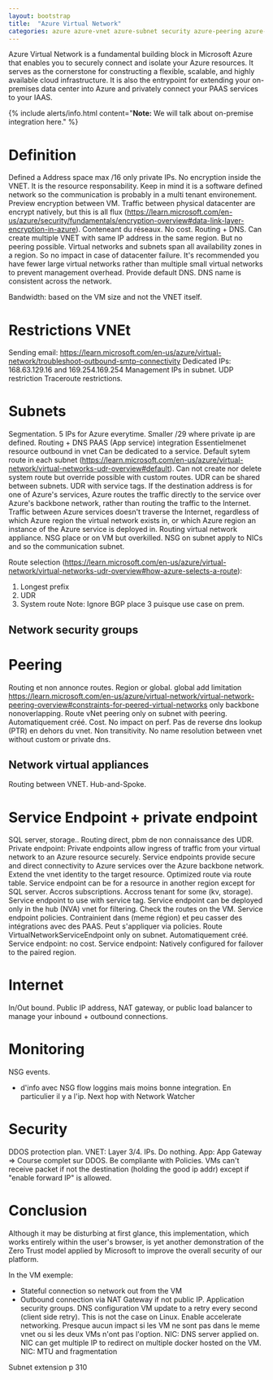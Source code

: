 ```yaml
---
layout: bootstrap
title:  "Azure Virtual Network"
categories: azure azure-vnet azure-subnet security azure-peering azure-routing
---
```

Azure Virtual Network is a fundamental building block in Microsoft Azure that enables you to securely connect and isolate your Azure resources. It serves as the cornerstone for constructing a flexible, scalable, and highly available cloud infrastructure. It is also the entrypoint for extending your on-premises data center into Azure and privately connect your PAAS services to your IAAS.

{% include alerts/info.html content="**Note:** We will talk about on-premise integration here." %}

# Definition

Defined a Address space max /16 only private IPs.
No encryption inside the VNET. It is the resource responsability. Keep in mind it is a software defined network so the communication is probably in a multi tenant environement. Preview encryption between VM. Traffic between physical datacenter are encrypt natively, but this is all flux (https://learn.microsoft.com/en-us/azure/security/fundamentals/encryption-overview#data-link-layer-encryption-in-azure).
Conteneant du réseaux.
No cost.
Routing + DNS.
Can create multiple VNET with same IP address in the same region. But no peering possible.
Virtual networks and subnets span all availability zones in a region. So no impact in case of datacenter failure.
It's recommended you have fewer large virtual networks rather than multiple small
virtual networks to prevent management overhead.
Provide default DNS.
DNS name is consistent across the network.

Bandwidth: based on the VM size and not the VNET itself.

# Restrictions VNEt

Sending email: https://learn.microsoft.com/en-us/azure/virtual-network/troubleshoot-outbound-smtp-connectivity
Dedicated IPs: 168.63.129.16 and 169.254.169.254
Management IPs in subnet.
UDP restriction
Traceroute restrictions.

# Subnets

Segmentation.
5 IPs for Azure everytime. Smaller /29
where private ip are defined.
Routing + DNS
PAAS (App service) integration Essentielmenet resource outbound in vnet
Can be dedicated to a service.
Default sytem route in each subnet (https://learn.microsoft.com/en-us/azure/virtual-network/virtual-networks-udr-overview#default). Can not create nor delete system route but override possible with custom routes.
UDR can be shared between subnets.
UDR with service tags.
If the destination address is for one of Azure's services, Azure routes the
traffic directly to the service over Azure's backbone network, rather than routing
the traffic to the Internet. Traffic between Azure services doesn't traverse the
Internet, regardless of which Azure region the virtual network exists in, or which
Azure region an instance of the Azure service is deployed in.
Routing virtual network appliance.
NSG place or on VM but overkilled.
NSG on subnet apply to NICs and so the communication subnet.

Route selection (https://learn.microsoft.com/en-us/azure/virtual-network/virtual-networks-udr-overview#how-azure-selects-a-route):
1. Longest prefix
2. UDR
4. System route
Note: Ignore BGP place 3 puisque use case on prem.



## Network security groups

# Peering

Routing et non annonce routes.
Region or global.
global add limitation https://learn.microsoft.com/en-us/azure/virtual-network/virtual-network-peering-overview#constraints-for-peered-virtual-networks
only backbone
nonoverlapping.
Route vNet peering only on subnet with peering. Automatiquement créé.
Cost.
No impact on perf.
Pas de reverse dns lookup (PTR) en dehors du vnet.
Non transitivity.
No name resolution between vnet without custom or private dns.

## Network virtual appliances

Routing between VNET.
Hub-and-Spoke.

# Service Endpoint + private endpoint

SQL server, storage..
Routing direct, pbm de non connaissance des UDR.
Private endpoint: Private endpoints allow ingress of traffic from your virtual network to an Azure resource
securely.
Service endpoints provide secure and direct connectivity to Azure services over the
Azure backbone network. Extend the vnet identity to the target resource. Optimized route via route table.
Service endpoint can be for a resource in another region except for SQL server. Accros subscriptions. Accross tenant for some (kv, storage).
Service endpoint to use with service tag.
Service endpoint can be deployed only in the hub (NVA) vnet for filtering.
Check the routes on the VM.
Service endpoint policies. Contrainient dans (meme région) et peu casser des intégrations avec des PAAS. Peut s'appliquer via policies.
Route VirtualNetworkServiceEndpoint only on subnet. Automatiquement créé.
Service endpoint: no cost.
Service endpoint: Natively configured for failover to the paired region.

# Internet

In/Out bound.
Public IP address, NAT gateway, or public load balancer to manage your inbound + outbound connections.


# Monitoring

NSG events.
+ d'info avec NSG flow loggins mais moins bonne integration. En particulier il y a l'ip.
Next hop with Network Watcher

# Security

DDOS protection plan.
 VNET: Layer 3/4. IPs. Do nothing.
 App: App Gateway
 => Course complet sur DDOS.
Be compliante with Policies.
VMs can't receive packet if not the destination (holding the good ip addr) except if "enable forward IP" is allowed.

# Conclusion

Although it may be disturbing at first glance, this implementation, which works entirely within the user's browser, is yet another demonstration of the Zero Trust model applied by Microsoft to improve the overall security of our platform.


In the VM exemple:
- Stateful connection so network out from the VM
- Outbound connection via NAT Gateway if not public IP.
Application security groups.
DNS configuration VM update to a retry every second (client side retry). This is not the case on Linux.
Enable accelerate networking. Presque aucun impact si les VM ne sont pas dans le meme vnet ou si les deux VMs n'ont pas l'option.
NIC: DNS server applied on.
NIC can get multiple IP to redirect on multiple docker hosted on the VM.
NIC: MTU and fragmentation

Subnet extension p 310